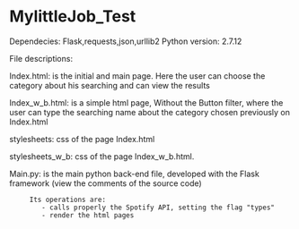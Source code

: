 # MylittleJob_Test

Dependecies: Flask,requests,json,urllib2
Python version: 2.7.12

File descriptions:

Index.html: is the initial and main page. Here the user can choose the category about his searching and can view the results

Index_w_b.html: is a simple html page, Without the Button filter, where the user can type the searching name about the category chosen previously on Index.html

stylesheets: css of the page Index.html

stylesheets_w_b: css of the page Index_w_b.html.

Main.py: is the main python back-end file, developed with the Flask framework (view the comments of the source code)

         Its operations are:
            - calls properly the Spotify API, setting the flag "types"
            - render the html pages
